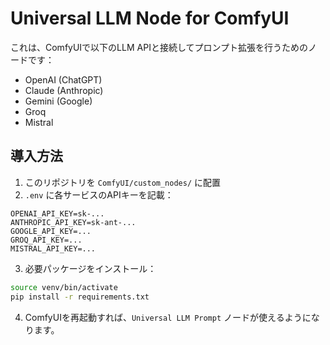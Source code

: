 # Universal LLM Node for ComfyUI

これは、ComfyUIで以下のLLM APIと接続してプロンプト拡張を行うためのノードです：

- OpenAI (ChatGPT)
- Claude (Anthropic)
- Gemini (Google)
- Groq
- Mistral

## 導入方法

1. このリポジトリを `ComfyUI/custom_nodes/` に配置
2. `.env` に各サービスのAPIキーを記載：

```
OPENAI_API_KEY=sk-...
ANTHROPIC_API_KEY=sk-ant-...
GOOGLE_API_KEY=...
GROQ_API_KEY=...
MISTRAL_API_KEY=...
```

3. 必要パッケージをインストール：

```bash
source venv/bin/activate
pip install -r requirements.txt
```

4. ComfyUIを再起動すれば、`Universal LLM Prompt` ノードが使えるようになります。
